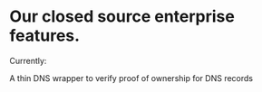 # Our closed source enterprise features.

Currently:

A thin DNS wrapper to verify proof of ownership for DNS records
